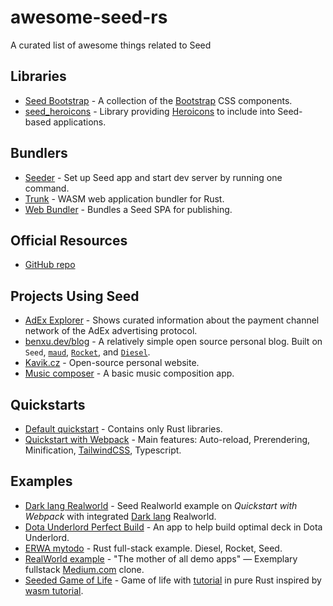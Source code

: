 # awesome-seed-rs

A curated list of awesome things related to Seed

## Libraries

- [Seed Bootstrap](https://github.com/panoptix-za/seed-bootstrap) - A collection of the [Bootstrap](https://getbootstrap.com/) CSS components.
- [seed_heroicons](https://github.com/mh84/seed_heroicons) - Library providing [Heroicons](https://heroicons.com/) to include into Seed-based applications.

## Bundlers

- [Seeder](https://github.com/MartinKavik/seeder) - Set up Seed app and start dev server by running one command.
- [Trunk](https://github.com/thedodd/trunk) - WASM web application bundler for Rust.
- [Web Bundler](https://github.com/panoptix-za/web-bundler) - Bundles a Seed SPA for publishing.

## Official Resources

- [GitHub repo](https://github.com/seed-rs/seed)

## Projects Using Seed

- [AdEx Explorer](https://github.com/adexnetwork/adex-explorer) - Shows curated information about the payment channel network of the AdEx advertising protocol.
- [benxu.dev/blog](https://github.com/AlterionX/benxu-dev) - A relatively simple open source personal blog. Built on `Seed`, [`maud`](https://maud.lambda.xyz), [`Rocket`](https://rocket.rs), and [`Diesel`](https://diesel.rs).
- [Kavik.cz](https://github.com/MartinKavik/kavik.cz) - Open-source personal website.
- [Music composer](https://github.com/ethanboxx/planters-rdconf-hackathon-project) - A basic music composition app.

## Quickstarts

- [Default quickstart](https://github.com/seed-rs/seed-quickstart) - Contains only Rust libraries.
- [Quickstart with Webpack](https://github.com/seed-rs/seed-quickstart-webpack) - Main features: Auto-reload, Prerendering, Minification, [TailwindCSS](https://tailwindcss.com/), Typescript.

## Examples

- [Dark lang Realworld](https://github.com/MartinKavik/seed-realworld-darklang) - Seed Realworld example on _Quickstart with Webpack_ with integrated [Dark lang](https://darklang.com/) Realworld.
- [Dota Underlord Perfect Build](https://github.com/warycat/dotawasm) - An app to help build optimal deck in Dota Underlord.
- [ERWA mytodo](https://github.com/seed-rs/erwa_mytodo) - Rust full-stack example. Diesel, Rocket, Seed.
- [RealWorld example](https://github.com/seed-rs/seed-rs-realworld) - "The mother of all demo apps" — Exemplary fullstack [Medium.com](https://medium.com/) clone.
- [Seeded Game of Life](https://github.com/arn-the-long-beard/seeded_game_of_life) - Game of life with [tutorial](https://dev.to/arnthelongbeard/how-to-only-rust-for-web-frontend-1026) in pure Rust inspired by [wasm tutorial](https://rustwasm.github.io/docs/book/).
